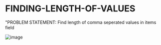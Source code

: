 # FINDING-LENGTH-OF-VALUES

"PROBLEM STATEMENT:
Find length of comma seperated values in items field			
				

![image](https://github.com/Joanwambui/FINDING-LENGTH-OF-VALUES/assets/112846283/4e31e0db-899a-4b17-8813-16d886410e24)

